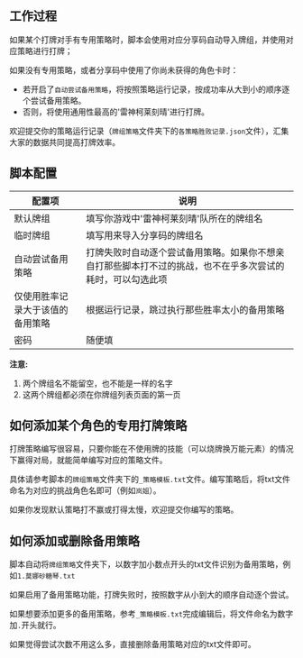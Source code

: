 ## 工作过程

如果某个打牌对手有专用策略时，脚本会使用对应分享码自动导入牌组，并使用对应策略进行打牌；

如果没有专用策略，或者分享码中使用了你尚未获得的角色卡时：

- 若开启了`自动尝试备用策略`，将按照策略运行记录，按成功率从大到小的顺序逐个尝试备用策略。
- 否则，将使用通用性最高的'雷神柯莱刻晴'进行打牌。

欢迎提交你的策略运行记录（`牌组策略`文件夹下的`各策略胜败记录.json`文件），汇集大家的数据共同提高打牌效率。

## 脚本配置

| 配置项 | 说明 |
| ---- | ---- |
| 默认牌组 | 填写你游戏中'雷神柯莱刻晴'队所在的牌组名 |
| 临时牌组 | 填写用来导入分享码的牌组名 |
| 自动尝试备用策略 | 打牌失败时自动逐个尝试备用策略。如果你不想亲自打那些脚本打不过的挑战，也不在乎多次尝试的耗时，可以勾选此项 |
| 仅使用胜率记录大于该值的备用策略 | 根据运行记录，跳过执行那些胜率太小的备用策略 |
| 密码 | 随便填 |

**注意:**

1. 两个牌组名不能留空，也不能是一样的名字
2. 这两个牌组都必须在你牌组列表页面的第一页

## 如何添加某个角色的专用打牌策略

打牌策略编写很容易，只要你能在不使用牌的技能（可以烧牌换万能元素）的情况下赢得对局，就能简单编写对应的策略文件。

具体请参考脚本的`牌组策略`文件夹下的`_策略模板.txt`文件。编写策略后，将txt文件命名为对应的挑战角色名即可（例如`岚姐`）。

如果你发现默认策略打不赢或打得太慢，欢迎提交你编写的策略。

## 如何添加或删除备用策略

脚本自动将`牌组策略`文件夹下，以数字加小数点开头的txt文件识别为备用策略，例如`1.莫娜砂糖琴.txt`

如果启用了备用策略功能，打牌失败时，按照数字从小到大的顺序自动逐个尝试。

如果想要添加更多的备用策略，参考`_策略模板.txt`完成编辑后，将文件命名为数字加`.`开头就行。

如果觉得尝试次数不用这么多，直接删除备用策略对应的txt文件即可。
